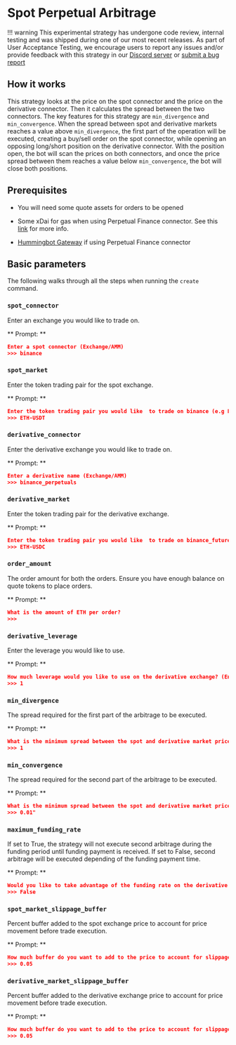 # Spot Perpetual Arbitrage

!!! warning
    This experimental strategy has undergone code review, internal testing and was shipped during one of our most recent releases. As part of User Acceptance Testing, we encourage users to report any issues and/or provide feedback with this strategy in our [Discord server](https://discord.com/invite/2MN3UWg) or [submit a bug report](https://github.com/CoinAlpha/hummingbot/issues/new?assignees=&labels=bug&template=bug_report.md&title=)

## How it works

This strategy looks at the price on the spot connector and the price on the derivative connector. Then it calculates the spread between the two connectors. The key features for this strategy are `min_divergence` and `min_convergence`.
When the spread between spot and derivative markets reaches a value above `min_divergence`, the first part of the operation will be executed, creating a buy/sell order on the spot connector, while opening an opposing long/short position on the derivative connector.
With the position open, the bot will scan the prices on both connectors, and once the price spread between them reaches a value below `min_convergence`, the bot will close both positions.

## Prerequisites

- You will need some quote assets for orders to be opened

- Some xDai for gas when using Perpetual Finance connector. See this [link](https://bridge.xdaichain.com/) for more info.

- [Hummingbot Gateway](/gateway/installation/) if using Perpetual Finance connector

## Basic parameters

The following walks through all the steps when running the `create` command.

### `spot_connector`

Enter an exchange you would like to trade on.

** Prompt: **

```json
Enter a spot connector (Exchange/AMM)
>>> binance
```

### `spot_market`

Enter the token trading pair for the spot exchange.

** Prompt: **

```json
Enter the token trading pair you would like  to trade on binance (e.g ETH-USDT)
>>> ETH-USDT
```

### `derivative_connector`

Enter the derivative exchange you would like to trade on.

** Prompt: **

```json
Enter a derivative name (Exchange/AMM)
>>> binance_perpetuals
```

### `derivative_market`

Enter the token trading pair for the derivative exchange.

** Prompt: **

```json
Enter the token trading pair you would like  to trade on binance_futures (e.g ETH-USDC)
>>> ETH-USDC
```

### `order_amount`

The order amount for both the orders. Ensure you have enough balance on quote tokens to place orders.

** Prompt: **

```json
What is the amount of ETH per order?
>>>
```

### `derivative_leverage`

Enter the leverage you would like to use.

** Prompt: **

```json
How much leverage would you like to use on the derivative exchange? (Enter 1 to indicate 1x)
>>> 1
```

### `min_divergence`

The spread required for the first part of the arbitrage to be executed.

** Prompt: **

```json
What is the minimum spread between the spot and derivative market price before starting an arbitrage? (Enter 1 to indicate 1%)
>>> 1
```

### `min_convergence`

The spread required for the second part of the arbitrage to be executed.

** Prompt: **

```json
What is the minimum spread between the spot and derivative market price before closing an existing arbitrage? (Enter 1 to indicate 1%)
>>> 0.01"
```

### `maximum_funding_rate`

If set to True, the strategy will not execute second arbitrage during the funding period until funding payment is received. If set to False, second arbitrage will be executed depending of the funding payment time.

** Prompt: **

```json
Would you like to take advantage of the funding rate on the derivative exchange, even if min convergence is reached during funding time? (True/False)
>>> False
```

### `spot_market_slippage_buffer`

Percent buffer added to the spot exchange price to account for price movement before trade execution.

** Prompt: **

```json
How much buffer do you want to add to the price to account for slippage for orders on the spot market (Enter 1 for 1%)?
>>> 0.05
```

### `derivative_market_slippage_buffer`

Percent buffer added to the derivative exchange price to account for price movement before trade execution.

** Prompt: **

```json
How much buffer do you want to add to the price to account for slippage for orders on the derivative market (Enter 1 for 1%)?
>>> 0.05
```
